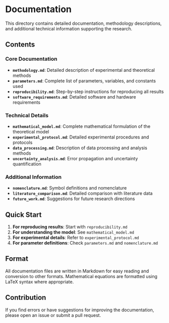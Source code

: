 # Documentation

This directory contains detailed documentation, methodology descriptions, and additional technical information supporting the research.

## Contents

### Core Documentation
- **`methodology.md`**: Detailed description of experimental and theoretical methods
- **`parameters.md`**: Complete list of parameters, variables, and constants used
- **`reproducibility.md`**: Step-by-step instructions for reproducing all results
- **`software_requirements.md`**: Detailed software and hardware requirements

### Technical Details
- **`mathematical_model.md`**: Complete mathematical formulation of the theoretical model
- **`experimental_protocol.md`**: Detailed experimental procedures and protocols
- **`data_processing.md`**: Description of data processing and analysis methods
- **`uncertainty_analysis.md`**: Error propagation and uncertainty quantification

### Additional Information
- **`nomenclature.md`**: Symbol definitions and nomenclature
- **`literature_comparison.md`**: Detailed comparison with literature data
- **`future_work.md`**: Suggestions for future research directions

## Quick Start

1. **For reproducing results**: Start with `reproducibility.md`
2. **For understanding the model**: See `mathematical_model.md`
3. **For experimental details**: Refer to `experimental_protocol.md`
4. **For parameter definitions**: Check `parameters.md` and `nomenclature.md`

## Format

All documentation files are written in Markdown for easy reading and conversion to other formats. Mathematical equations are formatted using LaTeX syntax where appropriate.

## Contribution

If you find errors or have suggestions for improving the documentation, please open an issue or submit a pull request.